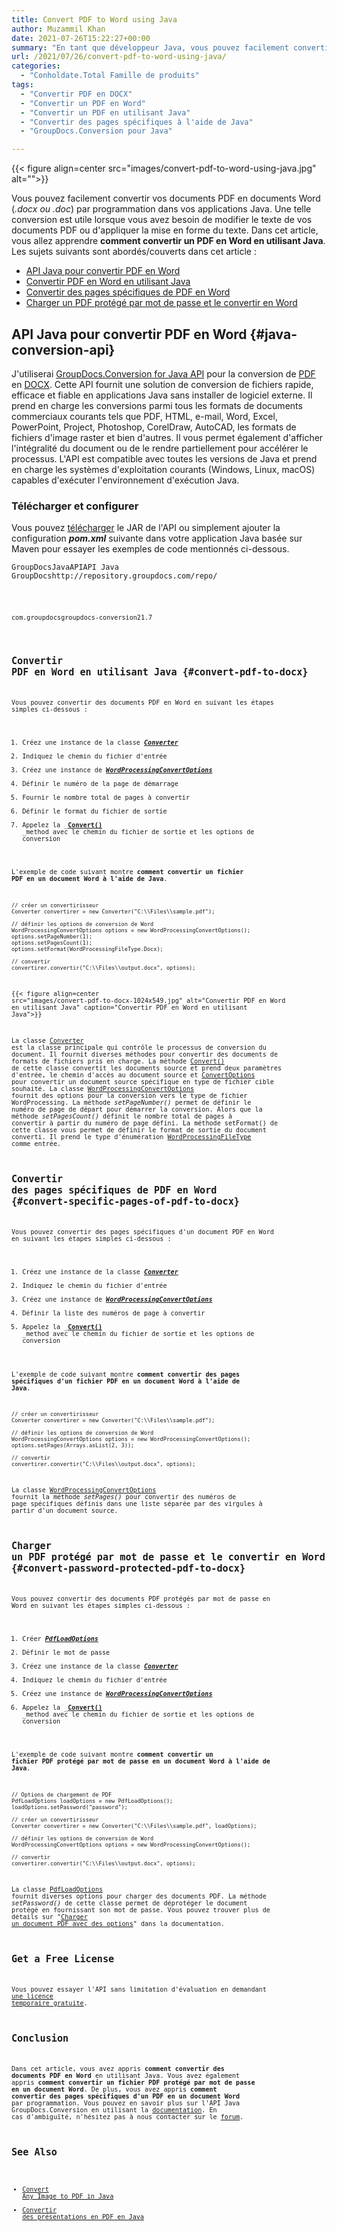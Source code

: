 ```yaml
---
title: Convert PDF to Word using Java
author: Muzammil Khan
date: 2021-07-26T15:22:27+00:00
summary: "En tant que développeur Java, vous pouvez facilement convertir vos documents PDF en documents Word (.docx ou .doc) par programmation. Cet article se concentrera sur la <strong>façon de convertir des documents PDF en document Word à l'aide de Java</strong> ."
url: /2021/07/26/convert-pdf-to-word-using-java/
categories:
  - "Conholdate.Total Famille de produits"
tags:
  - "Convertir PDF en DOCX"
  - "Convertir un PDF en Word"
  - "Convertir un PDF en utilisant Java"
  - "Convertir des pages spécifiques à l'aide de Java"
  - "GroupDocs.Conversion pour Java"

---
```



{{< figure align=center src="images/convert-pdf-to-word-using-java.jpg" alt="">}}
 

Vous pouvez facilement convertir vos documents PDF en documents Word (_.docx _ou_ .doc_) par programmation dans vos applications Java. Une telle conversion est utile lorsque vous avez besoin de modifier le texte de vos documents PDF ou d'appliquer la mise en forme du texte. Dans cet article, vous allez apprendre **comment convertir un PDF en Word en utilisant Java**.
Les sujets suivants sont abordés/couverts dans cet article :
  * [API Java pour convertir PDF en Word][2]
  * [Convertir PDF en Word en utilisant Java][3]
  * [Convertir des pages spécifiques de PDF en Word][4]
  * [Charger un PDF protégé par mot de passe et le convertir en Word][5]

## API Java pour convertir PDF en Word {#java-conversion-api}

J'utiliserai [GroupDocs.Conversion for Java API][6] pour la conversion de [PDF][7] en [DOCX][8]. Cette API fournit une solution de conversion de fichiers rapide, efficace et fiable en applications Java sans installer de logiciel externe. Il prend en charge les conversions parmi tous les formats de documents commerciaux courants tels que PDF, HTML, e-mail, Word, Excel, PowerPoint, Project, Photoshop, CorelDraw, AutoCAD, les formats de fichiers d'image raster et bien d'autres. Il vous permet également d'afficher l'intégralité du document ou de le rendre partiellement pour accélérer le processus. L'API est compatible avec toutes les versions de Java et prend en charge les systèmes d'exploitation courants (Windows, Linux, macOS) capables d'exécuter l'environnement d'exécution Java.
### Télécharger et configurer
Vous pouvez [télécharger][9] le JAR de l'API ou simplement ajouter la configuration **_pom.xml_** suivante dans votre application Java basée sur Maven pour essayer les exemples de code mentionnés ci-dessous.
<pre class="wp-block-code"><code><repository><id>GroupDocsJavaAPI</id><name>API Java GroupDocs</name><url>http://repository.groupdocs.com/repo/</url></repository></pre>
<pre class="wp-block-code"><code><dependency><groupId>com.groupdocs</groupId><artifactId>groupdocs-conversion</artifactId><version>21.7</version></dépendance></pre>
## Convertir PDF en Word en utilisant Java {#convert-pdf-to-docx}

Vous pouvez convertir des documents PDF en Word en suivant les étapes simples ci-dessous :
  1. Créez une instance de la classe _**[Converter][10]**_
  2. Indiquez le chemin du fichier d'entrée
  3. Créez une instance de [**_WordProcessingConvertOptions_**][11]
  4. Définir le numéro de la page de démarrage
  5. Fournir le nombre total de pages à convertir
  6. Définir le format du fichier de sortie
  7. Appelez la _**[Convert()][12]** _method avec le chemin du fichier de sortie et les options de conversion

L'exemple de code suivant montre **comment convertir un fichier PDF en un document Word à l'aide de Java**.
```
// créer un convertirisseur
Converter convertirer = new Converter("C:\\Files\\sample.pdf");

// définir les options de conversion de Word
WordProcessingConvertOptions options = new WordProcessingConvertOptions();
options.setPageNumber(1);
options.setPagesCount(1);
options.setFormat(WordProcessingFileType.Docx);

// convertir
convertirer.convertir("C:\\Files\\output.docx", options);
```

{{< figure align=center src="images/convert-pdf-to-docx-1024x549.jpg" alt="Convertir PDF en Word en utilisant Java" caption="Convertir PDF en Word en utilisant Java">}}
 

La classe [Converter][10] est la classe principale qui contrôle le processus de conversion du document. Il fournit diverses méthodes pour convertir des documents de formats de fichiers pris en charge. La méthode [Convert()][12] de cette classe convertit les documents source et prend deux paramètres d'entrée, le chemin d'accès au document source et [ConvertOptions][14] pour convertir un document source spécifique en type de fichier cible souhaité.
La classe [WordProcessingConvertOptions][11] fournit des options pour la conversion vers le type de fichier WordProcessing. La méthode _setPageNumber()_ permet de définir le numéro de page de départ pour démarrer la conversion. Alors que la méthode _setPagesCount()_ définit le nombre total de pages à convertir à partir du numéro de page défini. La méthode setFormat() de cette classe vous permet de définir le format de sortie du document converti. Il prend le type d'énumération [WordProcessingFileType][15] comme entrée.
## Convertir des pages spécifiques de PDF en Word {#convert-specific-pages-of-pdf-to-docx}

Vous pouvez convertir des pages spécifiques d'un document PDF en Word en suivant les étapes simples ci-dessous :
  1. Créez une instance de la classe _**[Converter][10]**_
  2. Indiquez le chemin du fichier d'entrée
  3. Créez une instance de [**_WordProcessingConvertOptions_**][11]
  4. Définir la liste des numéros de page à convertir
  5. Appelez la _**[Convert()][12]** _method avec le chemin du fichier de sortie et les options de conversion

L'exemple de code suivant montre **comment convertir des pages spécifiques d'un fichier PDF en un document Word à l'aide de Java**.
```
// créer un convertirisseur
Converter convertirer = new Converter("C:\\Files\\sample.pdf");

// définir les options de conversion de Word
WordProcessingConvertOptions options = new WordProcessingConvertOptions();
options.setPages(Arrays.asList(2, 3));

// convertir
convertirer.convertir("C:\\Files\\output.docx", options);
```

La classe [WordProcessingConvertOptions][11] fournit la méthode _setPages()_ pour convertir des numéros de page spécifiques définis dans une liste séparée par des virgules à partir d'un document source.
## Charger un PDF protégé par mot de passe et le convertir en Word {#convert-password-protected-pdf-to-docx}

Vous pouvez convertir des documents PDF protégés par mot de passe en Word en suivant les étapes simples ci-dessous :
  1. Créer **_[PdfLoadOptions][16]_**
  2. Définir le mot de passe
  3. Créez une instance de la classe _**[Converter][10]**_
  4. Indiquez le chemin du fichier d'entrée
  5. Créez une instance de [**_WordProcessingConvertOptions_**][11]
  6. Appelez la _**[Convert()][12]** _method avec le chemin du fichier de sortie et les options de conversion

L'exemple de code suivant montre ****comment convertir un fichier PDF protégé par mot de passe en un document Word à l'aide de Java****.
```
// Options de chargement de PDF
PdfLoadOptions loadOptions = new PdfLoadOptions();
loadOptions.setPassword("password");

// créer un convertirisseur
Converter convertirer = new Converter("C:\\Files\\sample.pdf", loadOptions);

// définir les options de conversion de Word
WordProcessingConvertOptions options = new WordProcessingConvertOptions();

// convertir
convertirer.convertir("C:\\Files\\output.docx", options);
```

La classe [PdfLoadOptions][16] fournit diverses options pour charger des documents PDF. La méthode _setPassword()_ de cette classe permet de déprotéger le document protégé en fournissant son mot de passe.
Vous pouvez trouver plus de détails sur "[Charger un document PDF avec des options][17]" dans la documentation.
## Get a Free License

Vous pouvez essayer l'API sans limitation d'évaluation en demandant [une licence temporaire gratuite][18].
## Conclusion

Dans cet article, vous avez appris **comment convertir des documents PDF en Word** en utilisant Java. Vous avez également appris **comment convertir un fichier PDF protégé par mot de passe en un document Word**. De plus, vous avez appris **comment convertir des pages spécifiques d'un PDF en un document Word** par programmation. Vous pouvez en savoir plus sur l'API Java GroupDocs.Conversion en utilisant la [documentation][19]. En cas d'ambiguïté, n'hésitez pas à nous contacter sur le [forum][20].
## See Also

  * [][21][Convert Any Image to PDF in Java][22]
  * [Convertir des présentations en PDF en Java][23]

 [1]: https://blog.conholdate.com/wp-content/uploads/sites/27/2021/07/convert-pdf-to-word-using-java.jpg
 [2]: #java-conversion-api
 [3]: #convert-pdf-to-docx
 [4]: #convert-specific-pages-of-pdf-to-docx
 [5]: #convert-password-protected-pdf-to-docx
 [6]: https://products.groupdocs.com/conversion/java
 [7]: https://docs.fileformat.com/pdf/
 [8]: https://docs.fileformat.com/word-processing/docx/
 [9]: https://downloads.groupdocs.com/conversion/java
 [10]: https://apireference.groupdocs.com/conversion/java/com.groupdocs.conversion/Converter
 [11]: https://apireference.groupdocs.com/conversion/java/com.groupdocs.conversion.options.convert/WordProcessingConvertOptions
 [12]: https://apireference.groupdocs.com/conversion/java/com.groupdocs.conversion/Converter#convert(java.lang.String,%20com.groupdocs.conversion.options.convert.ConvertOptions)
 [13]: https://blog.conholdate.com/wp-content/uploads/sites/27/2021/07/convert-pdf-to-docx.jpg
 [14]: https://apireference.groupdocs.com/conversion/java/com.groupdocs.conversion.options.convert/ConvertOptions
 [15]: https://apireference.groupdocs.com/conversion/java/com.groupdocs.conversion.filetypes/WordProcessingFileType
 [16]: https://apireference.groupdocs.com/conversion/java/com.groupdocs.conversion.options.load/PdfLoadOptions
 [17]: https://docs.groupdocs.com/conversion/java/load-pdf-document-with-options/
 [18]: https://purchase.groupdocs.com/temporary-license
 [19]: https://docs.groupdocs.com/conversion/java/
 [20]: https://forum.groupdocs.com/c/conversion/11
 [21]: https://blog.conholdate.com/2021/03/31/convert-pdf-to-excel-using-csharp/
 [22]: https://blog.groupdocs.com/2021/04/21/convert-images-to-pdf-in-java/
 [23]: https://blog.groupdocs.com/2021/02/15/convert-presentations-odp-pptx-ppt-to-pdf-in-java/





